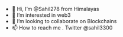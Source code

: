 - 👋 Hi, I’m @Sahil278 from Himalayas
- 👀 I’m interested in web3
- 💞️ I’m looking to collaborate on Blockchains
- 📫 How to reach me . Twitter @sahil3300

<!---
Sahil278/Sahil278 is a ✨ special ✨ repository because its `README.md` (this file) appears on your GitHub profile.
You can click the Preview link to take a look at your changes.
--->
